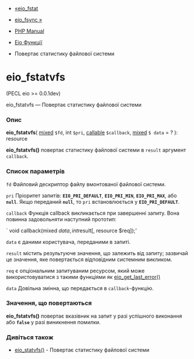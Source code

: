 - [«eio_fstat](function.eio-fstat.md)
- [eio_fsync »](function.eio-fsync.md)

- [PHP Manual](index.md)
- [Eio Функції](ref.eio.md)
- Повертає статистику файлової системи

# eio_fstatvfs

(PECL eio \>= 0.0.1dev)

eio_fstatvfs — Повертає статистику файлової системи

### Опис

**eio_fstatvfs**(
[mixed](language.types.declarations.md#language.types.declarations.mixed)
`$fd`,
int `$pri`,
[callable](language.types.callable.md) `$callback`,
[mixed](language.types.declarations.md#language.types.declarations.mixed)
`$ data` = ?
): resource

**eio_fstatvfs()** повертає статистику файлової системи в `result`
аргумент `callback`.

### Список параметрів

`fd`
Файловий дескриптор файлу вмонтованої файлової системи.

`pri`
Пріоритет запитів: **`EIO_PRI_DEFAULT`**, **`EIO_PRI_MIN`**,
**`EIO_PRI_MAX`**, або **`null`**. Якщо переданий **`null`**, то `pri`
встановлюється у **`EIO_PRI_DEFAULT`**.

`callback`
Функція callback викликається при завершенні запиту. Вона повинна
задовольняти наступний прототип:

` void callback(mixed $data, int $result[, resource $req]);'

`data`
є даними користувача, переданими в запиті.

`result`
містить результуюче значення, що залежить від запиту; зазвичай це
значення, яке повертається відповідним системним викликом.

`req`
є опціональним запитуваним ресурсом, який може
використовуватися з такими функціями як
[eio_get_last_error()](function.eio-get-last-error.md)

`data`
Довільна змінна, що передається в `callback`-функцію.

### Значення, що повертаються

**eio_fstatvfs()** повертає вказівник на запит у разі успішного
виконання або **`false`** у разі виникнення помилки.

### Дивіться також

- [eio_statvfs()](function.eio-statvfs.md) - Повертає статистику
файлової системи
